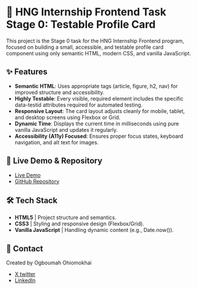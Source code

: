 # 🚀 HNG Internship Frontend Task __Stage 0__: Testable Profile Card
This project is the Stage 0 task for the HNG Internship Frontend program, focused on building a small, accessible, and testable profile card component using only semantic HTML, modern CSS, and vanilla JavaScript.

## ✨ Features
 * __Semantic HTML__: Uses appropriate tags (article, figure, h2, nav) for improved structure and accessibility.
 * __Highly Testable__: Every visible, required element includes the specific data-testid attributes required for automated testing.
 * __Responsive Layout__: The card layout adjusts cleanly for mobile, tablet, and desktop screens using Flexbox or Grid.
 * __Dynamic Time__: Displays the current time in milliseconds using pure vanilla JavaScript and updates it regularly.
 * __Accessibility (A11y) Focused__: Ensures proper focus states, keyboard navigation, and alt text for images.

## 🔗 Live Demo & Repository
 * [Live Demo](https://uriri-007.github.io/HNG-Profile-Card/)
 * [GitHub Repository](https://github.com/Uriri-007/HNG-Profile-Card.git)

## 🛠️ Tech Stack
 * __HTML5__ | Project structure and semantics.
 * __CSS3__ | Styling and responsive design (Flexbox/Grid).
 * __Vanilla JavaScript__ | Handling dynamic content (e.g., Date.now()).

## 🤝 Contact
Created by Ogboumah Ohiomokhai
 * [X twitter](https://x.com/IamOkhai?t=HXGli6Z3fuO4aaFeBNfv6w&s=09)
 * [LinkedIn](https://www.linkedin.com/in/okhai-ogboumah-605166365?utm_source=share&utm_campaign=share_via&utm_content=profile&utm_medium=android_app)